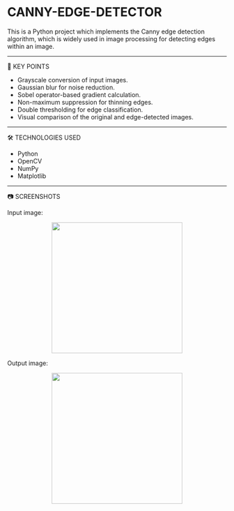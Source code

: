 # CANNY-EDGE-DETECTOR

This is a Python project which implements the Canny edge detection algorithm, which is widely used in image processing for detecting edges within an image.

---

🚀 KEY POINTS
- Grayscale conversion of input images.
- Gaussian blur for noise reduction.
- Sobel operator-based gradient calculation.
- Non-maximum suppression for thinning edges.
- Double thresholding for edge classification.
- Visual comparison of the original and edge-detected images.

---

🛠️ TECHNOLOGIES USED
- Python
- OpenCV
- NumPy
- Matplotlib

---
📷 SCREENSHOTS

Input image:

<p align="center">
  <img src="https://github.com/user-attachments/assets/2e52c429-95f3-4720-9510-032f0a8925ab" width="300"/>
</p>


Output image:
<p align="center">
  <img src="https://github.com/user-attachments/assets/f7bc6ec9-e31a-42d4-a6fa-5f67fae6f8dd" width="300"/>
</p>


